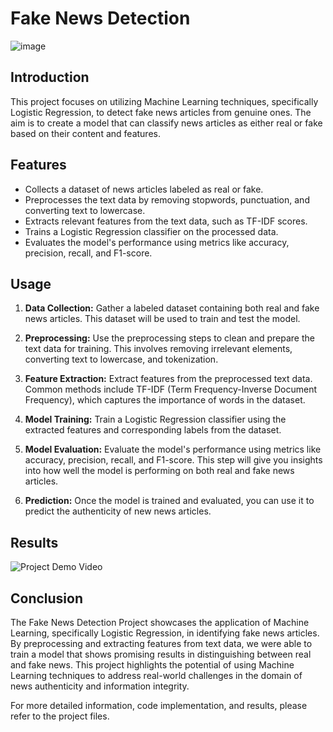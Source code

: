 # Fake News Detection

![image](https://github.com/Sameeruddin8/Fake-News-Detection/assets/102674044/8f4d49e2-85f2-48c3-b339-00482f646255)


## Introduction

This project focuses on utilizing Machine Learning techniques, specifically Logistic Regression, to detect fake news articles from genuine ones. The aim is to create a model that can classify news articles as either real or fake based on their content and features.

## Features

- Collects a dataset of news articles labeled as real or fake.
- Preprocesses the text data by removing stopwords, punctuation, and converting text to lowercase.
- Extracts relevant features from the text data, such as TF-IDF scores.
- Trains a Logistic Regression classifier on the processed data.
- Evaluates the model's performance using metrics like accuracy, precision, recall, and F1-score.

## Usage

1. **Data Collection:** Gather a labeled dataset containing both real and fake news articles. This dataset will be used to train and test the model.

2. **Preprocessing:** Use the preprocessing steps to clean and prepare the text data for training. This involves removing irrelevant elements, converting text to lowercase, and tokenization.

3. **Feature Extraction:** Extract features from the preprocessed text data. Common methods include TF-IDF (Term Frequency-Inverse Document Frequency), which captures the importance of words in the dataset.

4. **Model Training:** Train a Logistic Regression classifier using the extracted features and corresponding labels from the dataset.

5. **Model Evaluation:** Evaluate the model's performance using metrics like accuracy, precision, recall, and F1-score. This step will give you insights into how well the model is performing on both real and fake news articles.

6. **Prediction:** Once the model is trained and evaluated, you can use it to predict the authenticity of new news articles.

## Results

![Project Demo Video](link-to-your-video.png)

## Conclusion

The Fake News Detection Project showcases the application of Machine Learning, specifically Logistic Regression, in identifying fake news articles. By preprocessing and extracting features from text data, we were able to train a model that shows promising results in distinguishing between real and fake news. This project highlights the potential of using Machine Learning techniques to address real-world challenges in the domain of news authenticity and information integrity.

For more detailed information, code implementation, and results, please refer to the project files.
